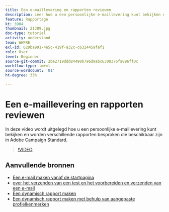 ```yaml
---
title: Een e-maillevering en rapporten reviewen
description: Leer hoe u een persoonlijke e-maillevering kunt bekijken en verschillende rapporten kunt bekijken die beschikbaar zijn in Adobe Campaign Standard.
feature: Rapportage
kt: 3904
thumbnail: 21389.jpg
doc-type: tutorial
activity: understand
team: WWFRE
exl-id: 629ba991-4e5c-419f-a32c-c632445afaf1
role: User
level: Beginner
source-git-commit: 2be2719ddd84490b796d9abc6300376fa896ff0c
workflow-type: tm+mt
source-wordcount: '81'
ht-degree: 33%

---
```


# Een e-maillevering en rapporten reviewen

In deze video wordt uitgelegd hoe u een persoonlijke e-maillevering kunt bekijken en worden verschillende rapporten besproken die beschikbaar zijn in Adobe Campaign Standard.

>[!VIDEO](https://video.tv.adobe.com/v/21389?quality=12)

## Aanvullende bronnen

* [Een e-mail maken vanaf de startpagina](/help/communication-channels/email/create-email-from-homepage.md)
* [ over het verzenden van een test en het voorbereiden en verzenden van een e-mail](/help/communication-channels/email/sending-test-preparing-sending-email.md)
* [Een dynamisch rapport maken](/help/reporting/creating-a-dynamic-report.md)
* [Een dynamisch rapport maken met behulp van aangepaste profielkenmerken](/help/reporting/custom-profile-attributes-dynamic-reports.md)
